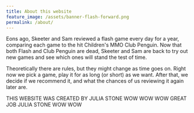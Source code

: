 ```yaml
---
title: About this website
feature_image: /assets/banner-flash-forward.png
permalink: /about/
---
```


Eons ago, Skeeter and Sam reviewed a flash game every day for a year, comparing each game to the hit Children's MMO Club Penguin. Now that both Flash and Club Penguin are dead, Skeeter and Sam are back to try out new games and see which ones will stand the test of time.

Theoretically there are rules, but they might change as time goes on. Right now we pick a game, play it for as long (or short) as we want. After that, we decide if we recommend it, and what the chances of us reviewing it again later are. 

THIS WEBSITE WAS CREATED BY JULIA STONE WOW WOW WOW GREAT JOB JULIA STONE WOW WOW
